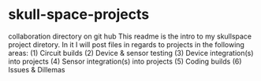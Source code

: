 # skull-space-projects
collaboration directory on git hub 
This readme is the intro to my skullspace project diretory. In it I will post files in regards to projects in the following areas: 
(1) Circuit builds 
(2) Device & sensor testing 
(3) Device integration(s) into projects 
(4) Sensor integration(s) into projects 
(5) Coding builds 
(6) Issues & Dillemas
